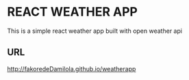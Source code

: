 # REACT WEATHER APP

This is a simple react weather app built with open weather api

## URL

http://fakoredeDamilola.github.io/weatherapp
